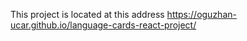 This project is located at this address https://oguzhan-ucar.github.io/language-cards-react-project/ 
